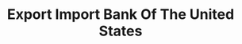 ---
# This topic lives at
# https://digital.gov/topics/export-import-bank-of-the-united-states

# Topic Title
title: "Export Import Bank Of The United States"

# description — keep it short and clear
summary: ""

# Weight
weight: 1

# For more information on managing topics,
# see https://github.com/GSA/digitalgov.gov/wiki/topics
---